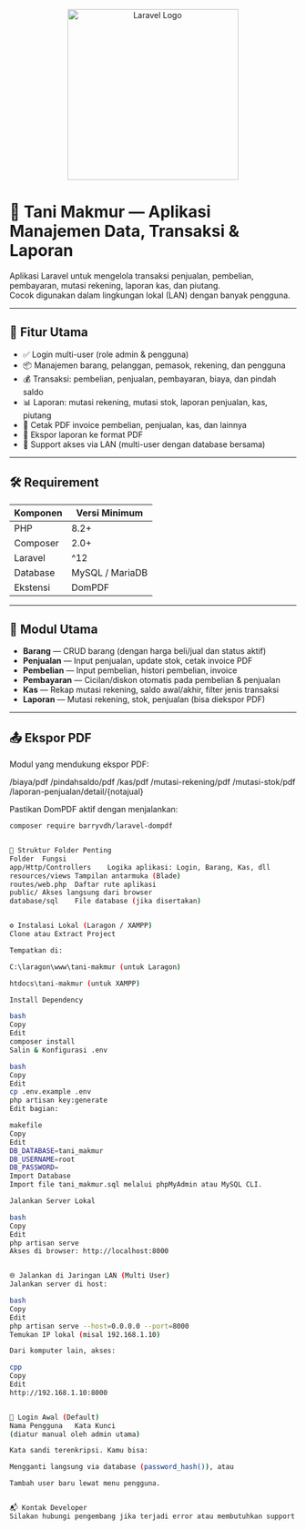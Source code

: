 <p align="center">
  <img src="https://raw.githubusercontent.com/laravel/art/master/logo-lockup/5%20SVG/2%20CMYK/1%20Full%20Color/laravel-logolockup-cmyk-red.svg" width="300" alt="Laravel Logo">
</p>

# 🧾 Tani Makmur — Aplikasi Manajemen Data, Transaksi & Laporan

Aplikasi Laravel untuk mengelola transaksi penjualan, pembelian, pembayaran, mutasi rekening, laporan kas, dan piutang.  
Cocok digunakan dalam lingkungan lokal (LAN) dengan banyak pengguna.

---

## 🚀 Fitur Utama

- ✅ Login multi-user (role admin & pengguna)
- 📦 Manajemen barang, pelanggan, pemasok, rekening, dan pengguna
- 💰 Transaksi: pembelian, penjualan, pembayaran, biaya, dan pindah saldo
- 📊 Laporan: mutasi rekening, mutasi stok, laporan penjualan, kas, piutang
- 🧾 Cetak PDF invoice pembelian, penjualan, kas, dan lainnya
- 📁 Ekspor laporan ke format PDF
- 📡 Support akses via LAN (multi-user dengan database bersama)

---

## 🛠️ Requirement

| Komponen   | Versi Minimum |
|------------|----------------|
| PHP        | 8.2+           |
| Composer   | 2.0+           |
| Laravel    | ^12            |
| Database   | MySQL / MariaDB|
| Ekstensi   | DomPDF         |

---

## 📄 Modul Utama

- **Barang** — CRUD barang (dengan harga beli/jual dan status aktif)
- **Penjualan** — Input penjualan, update stok, cetak invoice PDF
- **Pembelian** — Input pembelian, histori pembelian, invoice
- **Pembayaran** — Cicilan/diskon otomatis pada pembelian & penjualan
- **Kas** — Rekap mutasi rekening, saldo awal/akhir, filter jenis transaksi
- **Laporan** — Mutasi rekening, stok, penjualan (bisa diekspor PDF)

---

## 📤 Ekspor PDF

Modul yang mendukung ekspor PDF:

/biaya/pdf
/pindahsaldo/pdf
/kas/pdf
/mutasi-rekening/pdf
/mutasi-stok/pdf
/laporan-penjualan/detail/{notajual}

 Pastikan DomPDF aktif dengan menjalankan:
```bash
composer require barryvdh/laravel-dompdf


📂 Struktur Folder Penting
Folder	Fungsi
app/Http/Controllers	Logika aplikasi: Login, Barang, Kas, dll
resources/views	Tampilan antarmuka (Blade)
routes/web.php	Daftar rute aplikasi
public/	Akses langsung dari browser
database/sql	File database (jika disertakan)


⚙️ Instalasi Lokal (Laragon / XAMPP)
Clone atau Extract Project

Tempatkan di:

C:\laragon\www\tani-makmur (untuk Laragon)

htdocs\tani-makmur (untuk XAMPP)

Install Dependency

bash
Copy
Edit
composer install
Salin & Konfigurasi .env

bash
Copy
Edit
cp .env.example .env
php artisan key:generate
Edit bagian:

makefile
Copy
Edit
DB_DATABASE=tani_makmur
DB_USERNAME=root
DB_PASSWORD=
Import Database
Import file tani_makmur.sql melalui phpMyAdmin atau MySQL CLI.

Jalankan Server Lokal

bash
Copy
Edit
php artisan serve
Akses di browser: http://localhost:8000


🌐 Jalankan di Jaringan LAN (Multi User)
Jalankan server di host:

bash
Copy
Edit
php artisan serve --host=0.0.0.0 --port=8000
Temukan IP lokal (misal 192.168.1.10)

Dari komputer lain, akses:

cpp
Copy
Edit
http://192.168.1.10:8000


🔐 Login Awal (Default)
Nama Pengguna	Kata Kunci
(diatur manual oleh admin utama)	

Kata sandi terenkripsi. Kamu bisa:

Mengganti langsung via database (password_hash()), atau

Tambah user baru lewat menu pengguna.


📬 Kontak Developer
Silakan hubungi pengembang jika terjadi error atau membutuhkan support instalasi lokal & jaringan.